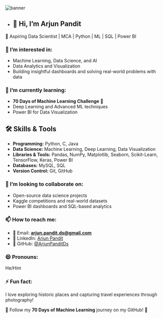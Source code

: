 ![banner](https://github.com/user-attachments/assets/dc0eee15-ebc2-49ab-9115-006932157406)


- ## 👋 Hi, I’m Arjun Pandit  
🚀 Aspiring Data Scientist | MCA | Python | ML | SQL | Power BI  

### 👀 I’m interested in:
- Machine Learning, Data Science, and AI  
- Data Analytics and Visualization  
- Building insightful dashboards and solving real-world problems with data  

### 🌱 I’m currently learning:
- **70 Days of Machine Learning Challenge** 📅  
- Deep Learning and Advanced ML techniques  
- Power BI for Data Visualization

## 🛠 Skills & Tools  

- **Programming:** Python, C, Java  
- **Data Science:** Machine Learning, Deep Learning, Data Visualization  
- **Libraries & Tools:** Pandas, NumPy, Matplotlib, Seaborn, Scikit-Learn, TensorFlow, Keras, Power BI  
- **Databases:** MySQL, SQL  
- **Version Control:** Git, GitHub  


### 💞️ I’m looking to collaborate on:
- Open-source data science projects  
- Kaggle competitions and real-world datasets  
- Power BI dashboards and SQL-based analytics  

### 📫 How to reach me:
- 📧 Email: **arjun.pandit.ds@gmail.com**  
- 💼 LinkedIn: [Arjun Pandit](https://www.linkedin.com/in/arjun-pandit/)  
- 🔗 GitHub: [@ArjunPanditDs](https://github.com/ArjunPanditDs)  

### 😄 Pronouns:  
He/Him  

### ⚡ Fun fact:  
I love exploring historic places and capturing travel experiences through photography!  

🚀 Follow my **70 Days of Machine Learning** journey on my GitHub! 🎯
